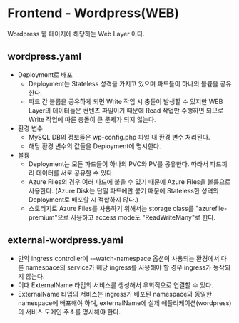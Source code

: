 # Frontend - Wordpress(WEB)
Wordpress 웹 페이지에 해당하는 Web Layer 이다.

## wordpress.yaml
* Deployment로 배포
  * Deployment는 Stateless 성격을 가지고 있으며 파드들이 하나의 볼륨을 공유한다.
  * 파드 간 볼륨을 공유하게 되면 Write 작업 시 충돌이 발생할 수 있지만 WEB Layer의 데이터들은 컨텐츠 파일이기 때문에 Read 작업만 수행하면 되므로 Write 작업에 따른 충돌이 큰 문제가 되지 않는다.
* 환경 변수
  * MySQL DB의 정보들은 wp-config.php 파일 내 환경 변수 처리된다.
  * 해당 환경 변수의 값들을 Deployment에 명시한다.
* 볼륨
  * Deployment는 모든 파드들이 하나의 PVC와 PV를 공유한다. 따라서 파드끼리 데이터를 서로 공유할 수 있다.
  * Azure Files의 경우 여러 파드에 붙을 수 있기 때문에 Azure Files을 볼륨으로 사용한다. (Azure Disk는 단일 파드에만 붙기 때문에 Stateless한 성격의 Deployment로 배포할 시 적합하지 않다.)
  * 스토리지로 Azure Files를 사용하기 위해서는 storage class를 "azurefile-premium"으로 사용하고 access mode도 "ReadWriteMany"로 한다.

## external-wordpress.yaml
* 만약 ingress controller에 --watch-namespace 옵션이 사용되는 환경에서 다른 namespace의 service가 해당 ingress를 사용해야 할 경우 ingress가 동작되지 않는다.
* 이때 ExternalName 타입의 서비스를 생성해서 우회적으로 연결할 수 있다.
* ExternalName 타입의 서비스는 ingress가 배포된 namespace와 동일한 namespace에 배포해야 하며, externalName에 실제 애플리케이션(wordpress)의 서비스 도메인 주소를 명시해야 한다.
